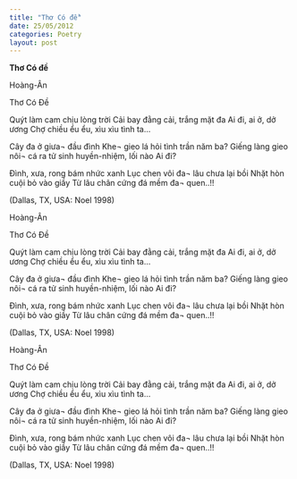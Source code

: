 ```yaml
---
title: "Thơ Có đề"
date: 25/05/2012
categories: Poetry
layout: post
---
```


**Thơ Có đề**

Hoàng-Ân

Thơ Có Đề


Quýt làm cam chịu lòng trời
Cải bay đằng cải, trắng mặt đa
Ai đi, ai ở, dở ương
Chợ chiều ểu ểu, xìu xìu tình ta...

Cây đa ở giưa¬ đầu đình
Khe¬ gieo lá hỏi tình trần năm ba?
Giếng làng gieo nôi¬ cá ra
tử sinh huyền-nhiệm, lối nào Ai đi?

Đình, xưa, rong bám nhức xanh
Lục chen vôi đa¬ lâu chưa lại bồi
Nhặt hòn cuội bỏ vào giầy
Từ lâu chân cứng đá mềm đa¬ quen..!!

(Dallas, TX, USA: Noel 1998)

Hoàng-Ân

Thơ Có Đề


Quýt làm cam chịu lòng trời
Cải bay đằng cải, trắng mặt đa
Ai đi, ai ở, dở ương
Chợ chiều ểu ểu, xìu xìu tình ta...

Cây đa ở giưa¬ đầu đình
Khe¬ gieo lá hỏi tình trần năm ba?
Giếng làng gieo nôi¬ cá ra
tử sinh huyền-nhiệm, lối nào Ai đi?

Đình, xưa, rong bám nhức xanh
Lục chen vôi đa¬ lâu chưa lại bồi
Nhặt hòn cuội bỏ vào giầy
Từ lâu chân cứng đá mềm đa¬ quen..!!

(Dallas, TX, USA: Noel 1998)

Hoàng-Ân

Thơ Có Đề


Quýt làm cam chịu lòng trời
Cải bay đằng cải, trắng mặt đa
Ai đi, ai ở, dở ương
Chợ chiều ểu ểu, xìu xìu tình ta...

Cây đa ở giưa¬ đầu đình
Khe¬ gieo lá hỏi tình trần năm ba?
Giếng làng gieo nôi¬ cá ra
tử sinh huyền-nhiệm, lối nào Ai đi?

Đình, xưa, rong bám nhức xanh
Lục chen vôi đa¬ lâu chưa lại bồi
Nhặt hòn cuội bỏ vào giầy
Từ lâu chân cứng đá mềm đa¬ quen..!!

(Dallas, TX, USA: Noel 1998)
